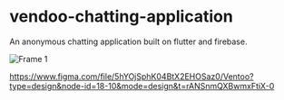 # vendoo-chatting-application
 An anonymous chatting application built on flutter and firebase.
 
 ![Frame 1](https://github.com/maazstering/vendoo-chatting-app/assets/58086244/a7491c5a-3622-4c92-acf1-ac4b33cb6a20)

 https://www.figma.com/file/5hYOjSphK04BtX2EHOSaz0/Ventoo?type=design&node-id=18-10&mode=design&t=rANSnmQXBwmxFtiX-0
